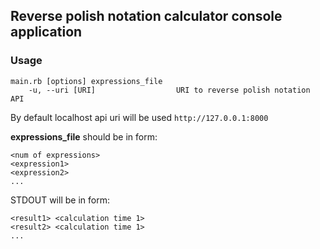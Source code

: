 ## Reverse polish notation calculator console application

### Usage

```
main.rb [options] expressions_file
    -u, --uri [URI]                  URI to reverse polish notation API
```
By default localhost api uri will be used  ```http://127.0.0.1:8000```

**expressions_file** should be in form:

```
<num of expressions>
<expression1>
<expression2>
...
```

STDOUT will be in form:

```
<result1> <calculation time 1>
<result2> <calculation time 1>
...
```
